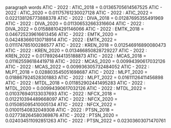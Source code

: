 paragraph
words
ATIC - 2022 : ATIC_2018 = 0.01365705614567525
ATIC - 2022 : ATIC_2020 = 0.01175761230027128
ATIC - 2022 : ATIC_2022 = 0.022138126773888378
ATIC - 2022 : DIVA_2018 = 0.01287695355491969
ATIC - 2022 : DIVA_2020 = 0.011306532663316604
ATIC - 2022 : DIVA_2022 = 0.015888104291146066
ATIC - 2022 : EMTK_2018 = 0.046725239616613456
ATIC - 2022 : EMTK_2020 = 0.042483660130718914
ATIC - 2022 : EMTK_2022 = 0.011174785100286577
ATIC - 2022 : KREN_2018 = 0.012546916890080473
ATIC - 2022 : KREN_2020 = 0.013466850828729227
ATIC - 2022 : KREN_2022 = 0.017892644135188873
ATIC - 2022 : MCAS_2018 = 0.011625596184419718
ATIC - 2022 : MCAS_2020 = 0.00994390617032126
ATIC - 2022 : MCAS_2022 = 0.009936305732484052
ATIC - 2022 : MLPT_2018 = 0.028803545051698687
ATIC - 2022 : MLPT_2020 = 0.018867924528301883
ATIC - 2022 : MLPT_2022 = 0.01611126411456898
ATIC - 2022 : MTDL_2018 = 0.011852902441495283
ATIC - 2022 : MTDL_2020 = 0.00994390617032126
ATIC - 2022 : MTDL_2022 = 0.010376940133037693
ATIC - 2022 : NFCX_2018 = 0.012210394489668097
ATIC - 2022 : NFCX_2020 = 0.015085095410005134
ATIC - 2022 : NFCX_2022 = 0.01001540832049308
ATIC - 2022 : PTSN_2018 = 0.027738264580369876
ATIC - 2022 : PTSN_2020 = 0.024034511092851263
ATIC - 2022 : PTSN_2022 = 0.02303603071470761
